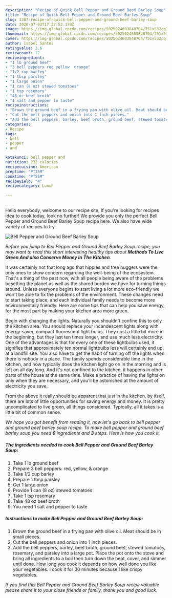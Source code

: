 ```yaml
---
description: "Recipe of Quick Bell Pepper and Ground Beef Barley Soup"
title: "Recipe of Quick Bell Pepper and Ground Beef Barley Soup"
slug: 3387-recipe-of-quick-bell-pepper-and-ground-beef-barley-soup
date: 2020-07-03T17:27:52.170Z
image: https://img-global.cpcdn.com/recipes/5025024603848704/751x532cq70/bell-pepper-and-ground-beef-barley-soup-recipe-main-photo.jpg
thumbnail: https://img-global.cpcdn.com/recipes/5025024603848704/751x532cq70/bell-pepper-and-ground-beef-barley-soup-recipe-main-photo.jpg
cover: https://img-global.cpcdn.com/recipes/5025024603848704/751x532cq70/bell-pepper-and-ground-beef-barley-soup-recipe-main-photo.jpg
author: Isabel Santos
ratingvalue: 3.6
reviewcount: 12
recipeingredient:
- "1 lb ground beef"
- "3 bell peppers red yellow  orange"
- "1/2 cup barley"
- "1 tbsp parsley"
- "1 large onion"
- "1 can (8 oz) stewed tomatoes"
- "1 tsp rosemary"
- "48 oz beef broth"
- "1 salt and pepper to taste"
recipeinstructions:
- "Brown the ground beef in a frying pan with olive oil. Meat should be in small pieces."
- "Cut the bell peppers and onion into 1 inch pieces."
- "Add the bell peppers, barley, beef broth, ground beef, stewed tomatoes, rosemary, and parsley into a large pot. Place the pot onto the stove and bring all ingredients to a boil then turn down the heat, cover, and simmer until done. How long you cook it depends on how well done you like your vegetables. I cook it for 30 minutes because I like crispy vegetables."
categories:
- Recipe
tags:
- bell
- pepper
- and

katakunci: bell pepper and 
nutrition: 232 calories
recipecuisine: American
preptime: "PT35M"
cooktime: "PT55M"
recipeyield: "4"
recipecategory: Lunch

---
```

<br>
Hello everybody, welcome to our recipe site, If you're looking for recipes idea to cook today, look no further! We provide you only the perfect Bell Pepper and Ground Beef Barley Soup recipe here. We also have wide variety of recipes to try.
<br>


![Bell Pepper and Ground Beef Barley Soup](https://img-global.cpcdn.com/recipes/5025024603848704/751x532cq70/bell-pepper-and-ground-beef-barley-soup-recipe-main-photo.jpg)

<i>Before you jump to Bell Pepper and Ground Beef Barley Soup recipe, you may want to read this short interesting healthy tips about 
<strong>Methods To Live Green And also Conserve Money In The Kitchen</strong>.</i>
</br>

It was certainly not that long ago that hippies and tree huggers were the only ones to show concern regarding the well-being of the ecosystem. That's a thing of the past now, with all people being aware of the problems besetting the planet as well as the shared burden we have for turning things around. Unless everyone begins to start living a lot more eco-friendly we won't be able to fix the problems of the environment. These changes need to start taking place, and each individual family needs to become more environmentally friendly. Here are some tips that can help you save energy, for the most part by making your kitchen area more green.

Begin with changing the lights. Naturally you shouldn't confine this to only the kitchen area. You should replace your incandescent lights along with energy-saver, compact fluorescent light bulbs. They cost a little bit more in the beginning, but they last ten times longer, and use much less electricity. One of the advantages is that for every one of these lightbulbs used, it signifies that approximately ten normal lightbulbs less will certainly end up at a landfill site. You also have to get the habit of turning off the lights when there is nobody in a place. The family spends considerable time in the kitchen, and how typically does the kitchen light go on in the morning and is left on all day long. And it's not confined to the kitchen, it happens in other parts of the house at the same time. Make a practice of having the lights on only when they are necessary, and you'll be astonished at the amount of electricity you save.

From the above it really should be apparent that just in the kitchen, by itself, there are lots of little opportunities for saving energy and money. It is pretty uncomplicated to live green, all things considered. Typically, all it takes is a little bit of common sense.


<i>We hope you got benefit from reading it, now let's go back to bell pepper and ground beef barley soup recipe. To make bell pepper and ground beef barley soup you need <strong>9</strong> ingredients and <strong>3</strong> steps. Here is how you cook it.
</i>

##### The ingredients needed to cook Bell Pepper and Ground Beef Barley Soup:

1. Take 1 lb ground beef
1. Prepare 3 bell peppers: red, yellow, &amp; orange
1. Take 1/2 cup barley
1. Prepare 1 tbsp parsley
1. Get 1 large onion
1. Provide 1 can (8 oz) stewed tomatoes
1. Take 1 tsp rosemary
1. Take 48 oz beef broth
1. You need 1 salt and pepper to taste


##### Instructions to make Bell Pepper and Ground Beef Barley Soup:

1. Brown the ground beef in a frying pan with olive oil. Meat should be in small pieces.
1. Cut the bell peppers and onion into 1 inch pieces.
1. Add the bell peppers, barley, beef broth, ground beef, stewed tomatoes, rosemary, and parsley into a large pot. Place the pot onto the stove and bring all ingredients to a boil then turn down the heat, cover, and simmer until done. How long you cook it depends on how well done you like your vegetables. I cook it for 30 minutes because I like crispy vegetables.


<i>If you find this Bell Pepper and Ground Beef Barley Soup recipe valuable please share it to your close friends or family, thank you and good luck.</i>

